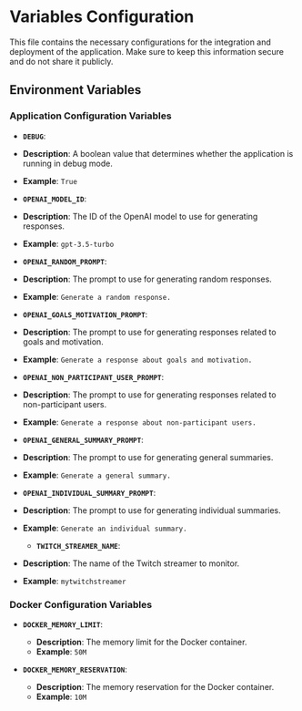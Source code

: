 # Variables Configuration

This file contains the necessary configurations for the integration and deployment of the application. Make sure to keep this information secure and do not share it publicly.

## Environment Variables

### Application Configuration Variables

- **`DEBUG`**:
- **Description**: A boolean value that determines whether the application is running in debug mode.
- **Example**: `True`

- **`OPENAI_MODEL_ID`**:
- **Description**: The ID of the OpenAI model to use for generating responses.
- **Example**: `gpt-3.5-turbo`

- **`OPENAI_RANDOM_PROMPT`**:
- **Description**: The prompt to use for generating random responses.
- **Example**: `Generate a random response.`

- **`OPENAI_GOALS_MOTIVATION_PROMPT`**:
- **Description**: The prompt to use for generating responses related to goals and motivation.
- **Example**: `Generate a response about goals and motivation.`

- **`OPENAI_NON_PARTICIPANT_USER_PROMPT`**:
- **Description**: The prompt to use for generating responses related to non-participant users.
- **Example**: `Generate a response about non-participant users.`

- **`OPENAI_GENERAL_SUMMARY_PROMPT`**:
- **Description**: The prompt to use for generating general summaries.
- **Example**: `Generate a general summary.`

- **`OPENAI_INDIVIDUAL_SUMMARY_PROMPT`**:
- **Description**: The prompt to use for generating individual summaries.
- **Example**: `Generate an individual summary.`

  - **`TWITCH_STREAMER_NAME`**:
- **Description**: The name of the Twitch streamer to monitor.
- **Example**: `mytwitchstreamer`

### Docker Configuration Variables

- **`DOCKER_MEMORY_LIMIT`**:
  - **Description**: The memory limit for the Docker container.
  - **Example**: `50M`

- **`DOCKER_MEMORY_RESERVATION`**:
  - **Description**: The memory reservation for the Docker container.
  - **Example**: `10M`
